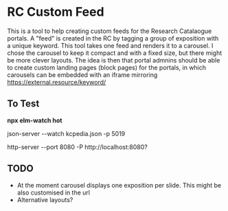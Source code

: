 # RC Custom Feed

This is a tool to help creating custom feeds for the Research Catalaogue portals. A "feed" is created in the RC by tagging a group of exposition with a unique keyword. This tool takes one feed and renders it to a carousel. I chose the carousel to keep it compact and with a fixed size, but there might be more clever layouts. The idea is then that portal admnins should be able to create custom landing pages (block pages) for the portals, in which carousels can be embedded with an iframe mirroring https://external.resource/keyword/

## To Test

__npx elm-watch hot__

json-server --watch kcpedia.json -p 5019

http-server --port 8080 -P http://localhost:8080?



## TODO
- At the moment carousel displays one exposition per slide. This might be also customised in the url
- Alternative layouts?
